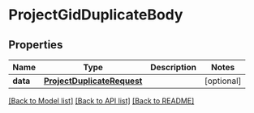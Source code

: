 # ProjectGidDuplicateBody

## Properties
Name | Type | Description | Notes
------------ | ------------- | ------------- | -------------
**data** | [**ProjectDuplicateRequest**](ProjectDuplicateRequest.md) |  | [optional] 

[[Back to Model list]](../README.md#documentation-for-models) [[Back to API list]](../README.md#documentation-for-api-endpoints) [[Back to README]](../README.md)

